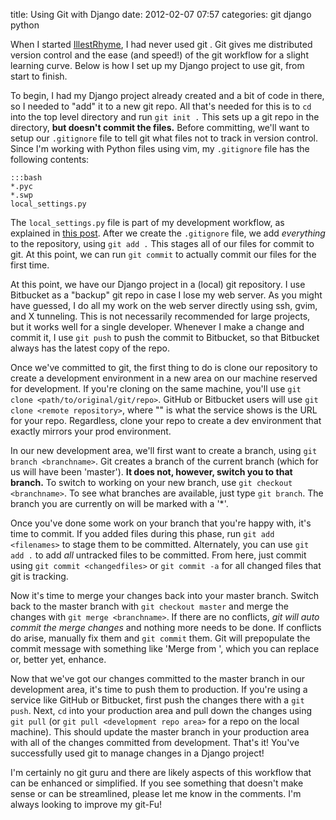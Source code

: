 title: Using Git with Django
date: 2012-02-07 07:57
categories: git django python 

When I started [IllestRhyme](http://www.illestrhyme.com), I had never used git . Git gives me distributed version
control and the ease (and speed!) of the git workflow for a slight learning
curve. Below is how I set up my Django project to use git, from start to
finish.

To begin, I had my Django project already created and a bit of code in
there, so I needed to "add" it to a new git repo. All that's needed for
this is to `cd` into the top level directory and run `git init .` This
sets up a git repo in the directory, __but doesn't commit the files.__
Before committing, we'll want to setup our `.gitignore` file to tell
git what files not to track in version control. Since I'm working with Python files using
vim, my `.gitignore` file has the following contents:

    :::bash
    *.pyc
    *.swp
    local_settings.py

The `local_settings.py` file is part of my development workflow, as
explained in [this post](http://www.jeffknupp.com/blog/2012/02/05/django-production-deployment-using-git/). After we create
the `.gitignore` file, we add _everything_ to the repository, using `git
add .` This stages all of our files for commit to git. At this point, we
can run `git commit` to actually commit our files for the first time.

At this point, we have our Django project in a (local) git repository. I
use Bitbucket as a "backup" git repo in case I lose my web server. As
you might have guessed, I do all my work on the web server directly
using ssh, gvim, and X tunneling. This is not necessarily recommended
for large projects, but it works well for a single developer. Whenever I
make a change and commit it, I use `git push` to push the commit to
Bitbucket, so that Bitbucket always has the latest copy of the repo.

Once we've committed to git, the first thing to do is clone our
repository to create a development environment in a new area on our
machine reserved for development. If you're cloning on the
same machine, you'll use `git clone <path/to/original/git/repo>`. GitHub
or Bitbucket users will use `git clone <remote repository>`, where
"<remote repository>" is what the service shows is the URL for your repo. Regardless,
clone your repo to create a dev environment that exactly mirrors your
prod environment.

In our new development area, we'll first want to create a
branch, using `git branch <branchname>`. Git creates a branch of the
current branch (which for us will have been 'master'). __It does not,
however, switch you to that branch.__ To switch to working on your new
branch, use `git checkout <branchname>`. To see what branches are
available, just type `git branch`. The branch you are currently on will
be marked with a '\*'. 

Once you've done some work on your branch that you're happy with, it's
time to commit. If you added files during this phase, run `git add
<filenames>` to stage them to be committed. Alternately, you can use
`git add .` to add _all_ untracked files to be committed. From here,
just commit using `git commit <changedfiles>` or `git commit -a` for all
changed files that git is tracking.

Now it's time to merge your changes back into your master branch. Switch
back to the master branch with `git checkout master` and merge the
changes with `git merge <branchname>`. If there are no conflicts, _git
will auto commit the merge changes_ and nothing more needs to be done. If
conflicts do arise, manually fix them and `git commit` them. Git will
prepopulate the commit message with something like 'Merge from
<branchname>', which you can replace or, better yet, enhance.

Now that we've got our changes committed to the master branch in our
development area, it's time to push them to production. If you're using
a service like GitHub or Bitbucket, first push the changes there with a
`git push`. Next, `cd` into your production area and pull down the
changes using `git pull` (or `git pull <development repo area>` for a
repo on the local machine). This should update the master branch in your
production area with all of the changes committed from development.
That's it! You've successfully used git to manage changes in a Django
project!

I'm certainly no git guru and there are likely aspects of this workflow
that can be enhanced or simplified. If you see something that doesn't
make sense or can be streamlined, please let me know in the comments.
I'm always looking to improve my git-Fu!
